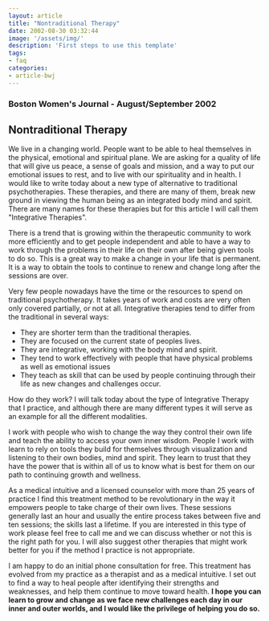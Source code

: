 ```yaml
---
layout: article
title: "Nontraditional Therapy"
date: 2002-08-30 03:32:44
image: '/assets/img/'
description: 'First steps to use this template'
tags:
- faq
categories:
- article-bwj
---
```


### Boston Women's Journal - August/September 2002
 

## Nontraditional Therapy

We live in a changing world. People want to be able to heal themselves in the physical, emotional and spiritual plane. We are asking for a quality of life that will give us peace, a sense of goals and mission, and a way to put our emotional issues to rest, and to live with our spirituality and in health. I would like to write today about a new type of alternative to traditional psychotherapies. These therapies, and there are many of them, break new ground in viewing the human being as an integrated body mind and spirit. There are many names for these therapies but for this article I will call them "Integrative Therapies".

There is a trend that is growing within the therapeutic community to work more efficiently and to get people independent and able to have a way to work through the problems in their life on their own after being given tools to do so. This is a great way to make a change in your life that is permanent. It is a way to obtain the tools to continue to renew and change long after the sessions are over.

Very few people nowadays have the time or the resources to spend on traditional psychotherapy. It takes years of work and costs are very often only covered partially, or not at all. Integrative therapies tend to differ from the traditional in several ways: 
* They are shorter term than the traditional therapies.
* They are focused on the current state of peoples lives.
* They are integrative, working with the body mind and spirit.
* They tend to work effectively with people that have physical problems as well as emotional issues
* They teach as skill that can be used by people continuing through their life as new changes and challenges occur.


How do they work? I will talk today about the type of Integrative Therapy that I practice, and although there are many different types it will serve as an example for all the different modalities.

I work with people who wish to change the way they control their own life and teach the ability to access your own inner wisdom. People I work with learn to rely on tools they build for themselves through visualization and listening to their own bodies, mind and spirit. They learn to trust that they have the power that is within all of us to know what is best for them on our path to continuing growth and wellness.

As a medical intuitive and a licensed counselor with more than 25 years of practice I find this treatment method to be revolutionary in the way it empowers people to take charge of their own lives. These sessions generally last an hour and usually the entire process takes between five and ten sessions; the skills last a lifetime. If you are interested in this type of work please feel free to call me and we can discuss whether or not this is the right path for you. I will also suggest other therapies that might work better for you if the method I practice is not appropriate.

I am happy to do an initial phone consultation for free. This treatment has evolved from my practice as a therapist and as a medical intuitive. I set out to find a way to heal people after identifying their strengths and weaknesses, and help them continue to move toward health. **I hope you can learn to grow and change as we face new challenges each day in our inner and outer worlds, and I would like the privilege of helping you do so.**
